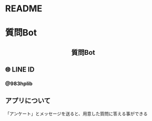 # README
# 質問Bot

<h2 align="center">質問Bot</h2>

## 🌐 LINE ID
### **@983hplib**


## アプリについて
「アンケート」とメッセージを送ると、用意した質問に答える事ができる


